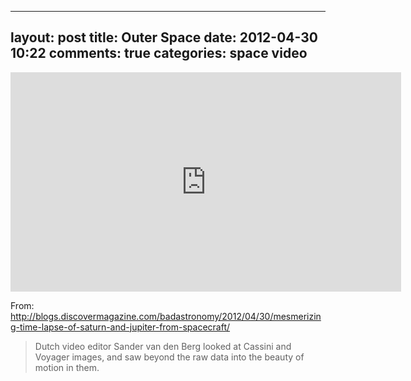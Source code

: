 
---
layout: post
title: Outer Space
date: 2012-04-30 10:22
comments: true
categories: space video
---

<iframe src="http://player.vimeo.com/video/40234826" width="625" height="351" frameborder="0" webkitAllowFullScreen mozallowfullscreen allowFullScreen></iframe>

From: <a href='http://blogs.discovermagazine.com/badastronomy/2012/04/30/mesmerizing-time-lapse-of-saturn-and-jupiter-from-spacecraft/'>http://blogs.discovermagazine.com/badastronomy/2012/04/30/mesmerizing-time-lapse-of-saturn-and-jupiter-from-spacecraft/</a>

> Dutch video editor Sander van den Berg looked at Cassini and Voyager images, and saw beyond the raw data into the beauty of motion in them.


